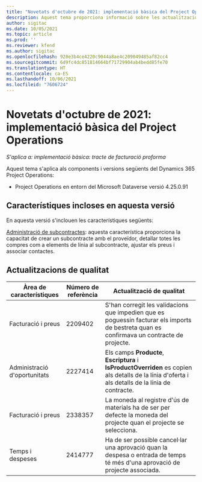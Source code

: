 ```yaml
---
title: "Novetats d'octubre de 2021: implementació bàsica del Project Operations"
description: Aquest tema proporciona informació sobre les actualitzacions de qualitat disponibles a la implementació bàsica de la versió d'octubre de 2021 del Project Operations.
author: sigitac
ms.date: 10/05/2021
ms.topic: article
ms.prod: ''
ms.reviewer: kfend
ms.author: sigitac
ms.openlocfilehash: 928e3b4ce4220c9044a8ae4c209049485af82cc4
ms.sourcegitcommit: 6d9fc4dc851814664bf71729904ab4bedd85fe70
ms.translationtype: HT
ms.contentlocale: ca-ES
ms.lasthandoff: 10/06/2021
ms.locfileid: "7606724"
---
```

# <a name="whats-new-october-2021---project-operations-lite-deployment"></a>Novetats d'octubre de 2021: implementació bàsica del Project Operations

_S'aplica a: implementació bàsica: tracte de facturació proforma_

Aquest tema s'aplica als components i versions següents del Dynamics 365 Project Operations:

  - Project Operations en entorn del Microsoft Dataverse versió 4.25.0.91


## <a name="features-included-in-this-release"></a>Característiques incloses en aquesta versió

En aquesta versió s'inclouen les característiques següents:

[Administració de subcontractes](../subcontracting/managing-subcontracts-overview.md): aquesta característica proporciona la capacitat de crear un subcontracte amb el proveïdor, detallar totes les compres com a elements de línia al subcontracte, ajustar els preus i associar contactes.


## <a name="quality-updates"></a>Actualitzacions de qualitat

| **Àrea de característiques** | **Número de referència** | **Actualització de qualitat** |
| --- | --- | --- |
| Facturació i preus | 2209402 | S'han corregit les validacions que impedien que es poguessin facturar els imports de bestreta quan es confirmava un contracte de projecte. |
|   Administració d'oportunitats | 2227414 | Els camps **Producte**, **Escriptura** i **IsProductOverriden** es copien als detalls de la línia d'oferta i als detalls de la línia de contracte. |
| Facturació i preus | 2338357 | La moneda al registre d'ús de materials ha de ser per defecte la moneda del projecte quan el projecte se selecciona. |
| Temps i despeses | 2414777 | Ha de ser possible cancel·lar una aprovació quan la despesa o entrada de temps té més d'una aprovació de projecte associada. |
